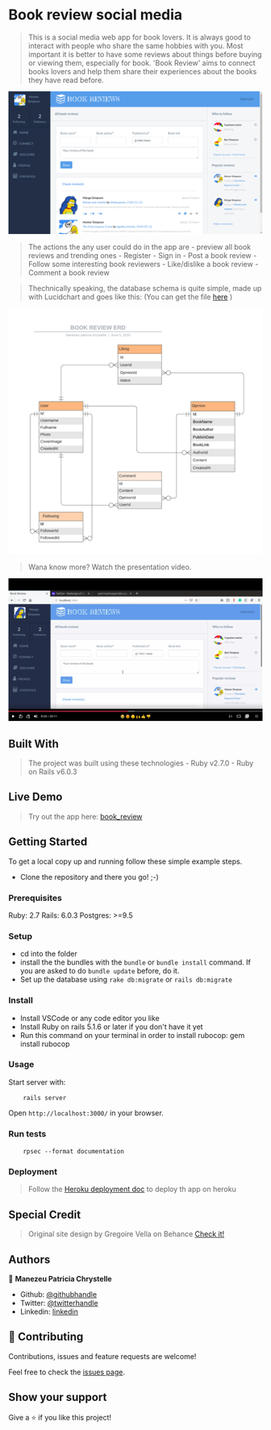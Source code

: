 
# Book review social media

> This is a social media web app for book lovers. It is always good to interact with people who share the same hobbies with you. Most important it is better to have some reviews about things before buying or viewing them, especially for book. 'Book Review' aims to connect books lovers and help them share their experiences about the books they have read before.

![screenshot](./app_screenshot.png)

> The actions the any user could do in the app are
    - preview all book reviews and trending ones
    - Register
    - Sign in
    - Post a book review
    - Follow some interesting book reviewers
    - Like/dislike a book review
    - Comment a book review

> Thechnically speaking, the database schema is quite simple, made up with Lucidchart and goes like this: (You can get the file [here](https://github.com/patriciachrysy/rails-capstone-project/tree/feature/docs) )

![screenshot](./docs/book_review_erd.png)


> Wana know more? Watch the presentation video.

[![screenshot](./app_video.png)](https://www.loom.com/share/8af38510db29488c93d7366e89c5fa05)

## Built With

> The project was built using these technologies
    - Ruby v2.7.0
    - Ruby on Rails v6.0.3

## Live Demo


> Try out the app here: [book_review](https://vast-ravine-87359.herokuapp.com/)


## Getting Started

To get a local copy up and running follow these simple example steps.

- Clone the repository and there you go! ;-)

### Prerequisites

Ruby: 2.7
Rails: 6.0.3
Postgres: >=9.5

### Setup

- cd into the folder
- install the the bundles with the `bundle` or `bundle install` command. If you are asked to do `bundle update` before, do it.
- Set up the database using `rake db:migrate` or `rails db:migrate`

### Install

- Install VSCode or any code editor you like
- Install Ruby on rails 5.1.6 or later if you don't have it yet
- Run this command on your terminal in order to install rubocop: gem install rubocop 




### Usage

Start server with:

```
    rails server
```

Open `http://localhost:3000/` in your browser.

### Run tests

```
    rpsec --format documentation
```

### Deployment

> Follow the [Heroku deployment doc](https://devcenter.heroku.com/articles/getting-started-with-rails5) to deploy th app on heroku

## Special Credit

> Original site design by Gregoire Vella on Behance [Check it!](https://www.behance.net/gallery/14286087/Twitter-Redesign-of-UI-details)

## Authors


👤 **Manezeu Patricia Chrystelle**
- Github: [@githubhandle](https://github.com/patriciachrysy)
- Twitter: [@twitterhandle](https://twitter.com/ManezeuP)
- Linkedin: [linkedin](https://www.linkedin.com/in/manezeu-patricia-chrystelle-095072118/)


## 🤝 Contributing

Contributions, issues and feature requests are welcome!

Feel free to check the [issues page](https://github.com/patriciachrysy/rails-capstone-project/issues).

## Show your support

Give a ⭐️ if you like this project!

